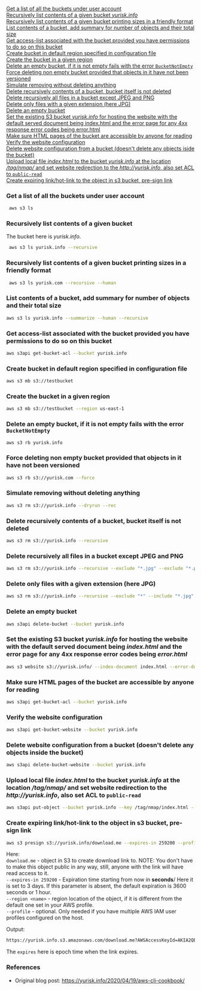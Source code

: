 
[Get a list of all the buckets under user account](#ee1)  
[Recursively list contents of a given bucket _yurisk.info_](#ee2)  
[Recursively list contents of a given bucket printing sizes in a friendly format](#ee3)  
[List contents of a bucket, add summary for number of objects and their total size](#ee4)  
[Get access-list associated with the bucket provided you have permissions to do so on this bucket](#ee5)  
[Create bucket in default region specified in configuration file](#ee6)  
[Create the bucket in a given region](#ee7)  
[Delete an empty bucket, if it is not empty fails with the error `BucketNotEmpty`](#ee8)  
[Force deleting non empty bucket provided that objects in it have not been versioned](#ee9)  
[Simulate removing without deleting anything](#ee10)  
[Delete recursively contents of a bucket, bucket itself is not deleted](#ee11)  
[Delete recursively all files in a bucket except JPEG and PNG](#ee12)  
[Delete only files with a given extension (here JPG)](#ee13)  
[Delete an empty bucket](#ee14)  
[Set the existing S3 bucket _yurisk.info_ for hosting the website with the default served document being index.html and the error page for any 4xx response error codes being error.html](#ee15)  
[Make sure HTML pages of the bucket are accessible by anyone for reading](#ee16)  
[Verify the website configuration](#ee17)  
[Delete website configuration from a bucket (doesn't delete any objects iside the bucket)](#ee18)    
[Upload local file _index.html_ to the bucket _yurisk.info_ at the location _/tag/nmap/_ and set website redirection to the _http://yurisk.info_, also set ACL to `public-read`](#ee19)    
[Create expiring link/hot-link to the object in s3 bucket, pre-sign link](#ee20)  








<a name="ee1"></a>  
### Get a list of all the buckets under user account

```bash
 aws s3 ls
```

<a name="ee2"></a>  
### Recursively list contents of a given bucket
The bucket here is _yurisk.info_.  
```bash
 aws s3 ls yurisk.info --recursive
```


<a name="ee3"></a>  
### Recursively list contents of a given bucket printing sizes in a friendly format

```bash
 aws s3 ls yurisk.com --recursive --human
```


<a name="ee4"></a>  
### List contents of a bucket, add summary for number of objects and their total size

```bash
aws s3 ls yurisk.info --summarize --human --recursive
```

<a name="ee5"></a>  
### Get access-list associated with the bucket provided you have permissions to do so on this bucket

```bash
aws s3api get-bucket-acl --bucket yurisk.info
```


<a name="ee6"></a>  
### Create bucket in default region specified in configuration file

```bash
aws s3 mb s3://testbucket
```

<a name="ee7"></a>  
### Create the bucket in a given region
```bash
aws s3 mb s3://testbucket --region us-east-1
```



<a name="ee8"></a>  
### Delete an empty bucket, if it is not empty fails with the error `BucketNotEmpty`
```bash
aws s3 rb yurisk.info
```

<a name="ee9"></a>  
### Force deleting non empty bucket provided that objects in it have not been versioned
```bash
aws s3 rb s3://yurisk.com --force
```


<a name="ee10"></a>  
### Simulate removing without deleting anything
```bash
aws s3 rm s3://yurisk.info --dryrun --rec
```

<a name="ee11"></a>  
### Delete recursively contents of a bucket, bucket itself is not deleted
```bash
aws s3 rm s3://yurisk.info --recursive
```

<a name="ee12"></a>  
### Delete recursively all files in a bucket except JPEG and PNG
```bash
aws s3 rm s3://yurisk.info --recursive --exclude "*.jpg" --exclude "*.png" 
```

<a name="ee13"></a>  
### Delete only files with a given extension (here JPG)
```bash
aws s3 rm s3://yurisk.info --recursive --exclude "*" --include "*.jpg"
```

<a name="ee14"></a>  
### Delete an empty bucket
```bash
aws s3api delete-bucket --bucket yurisk.info
```


<a name="ee15"></a>  
### Set the existing S3 bucket _yurisk.info_ for hosting the website with the default served document being _index.html_ and the error page for any 4xx response error codes being _error.html_
```bash
aws s3 website s3://yurisk.info/ --index-document index.html --error-document error.html
```

<a name="ee16"></a>  
### Make sure HTML pages of the bucket are accessible by anyone for reading
```bash
aws s3api get-bucket-acl --bucket yurisk.info
```


<a name="ee17"></a>  
### Verify the website configuration
```bash
aws s3api get-bucket-website --bucket yurisk.info
```

<a name="ee18"></a>  
### Delete website configuration from a bucket (doesn't delete any objects inside the bucket)
```bash
aws s3api delete-bucket-website --bucket yurisk.info
```



<a name="ee19"></a>  
### Upload local file _index.html_ to the bucket _yurisk.info_ at the location _/tag/nmap/_ and set website redirection to the _http://yurisk.info_, also set ACL to `public-read`
```bash
aws s3api put-object --bucket yurisk.info --key /tag/nmap/index.html --website-redirect-location http://yurisk.info --body C:/Users/yurisk.info/tag/nmap/index.html --acl public-read
```


<a name="ee20"></a>  
### Create expiring link/hot-link to the object in s3 bucket, pre-sign link

```bash
aws s3 presign s3://yurisk.info/download.me --expires-in 259200 --profile  awsadminprofile --region eu-west-1
```
Here:  
`download.me` - object in S3 to create download link to. NOTE: You don't have to  make this object public in any way, still, anyone with the link will have read    access to it.  
`--expires-in 259200` - Expiration time starting from now in **seconds**/ Here it is set to 3 days. If this parameter is absent, the default expiration is 3600     seconds or 1 hour.  
`--region <name>` - region location of the object, if it is different from the    default one set in your AWS profile.   
`--profile` - optional. Only needed if you have multiple AWS IAM user profiles    configured on the host.  

Output:  
```bash
https://yurisk.info.s3.amazonaws.com/download.me?AWSAccessKeyId=AKIA2QEA3PKXP5TYM2GO&Signature=0WU7257sOAy9odrh6Fs88d0Vp94%3D&Expires=1599498917  
 ```

The `expires` here is epoch time when the link expires.  


### References
- Original blog post: https://yurisk.info/2020/04/19/aws-cli-cookbook/

